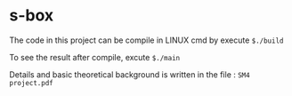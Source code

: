# s-box

The code in this project can be compile in LINUX cmd by execute `$./build`

To see the result after compile, excute `$./main`

Details and basic theoretical background is written in the file : `SM4 project.pdf`
